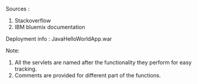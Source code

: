 
Sources :
1. Stackoverflow
2. IBM bluemix documentation

Deployment info : JavaHelloWorldApp.war

Note:
1. All the servlets are named after the functionality they perform for easy tracking.
2. Comments are provided for different part of the functions.
